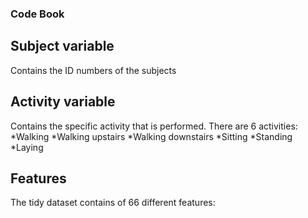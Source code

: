 ### Code Book

## Subject variable
Contains the ID numbers of the subjects

## Activity variable
Contains the specific activity that is performed. There are 6 activities:
*Walking
*Walking upstairs
*Walking downstairs
*Sitting
*Standing
*Laying

## Features
The tidy dataset contains of 66 different features:
